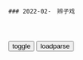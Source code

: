 ```tip
### 2022-02-　辫子戏

```

<table id="tbc" style="white-space:pre-wrap">
</table>
<button onclick="toggleb()">toggle</button>
<button onclick="loadparse()">loadparse</button>
<br>
<!-- 🌸<br>🍅-　-🍑<hr>🍀 -->
<pre>
<textarea rows="30" cols="100" style="display: none" id="tar">

大明王朝：沈一石念账本，高翰文惊悟，最大的蛀虫是嘉靖！
https://mbd.baidu.com/newspage/data/videolanding?nid=sv_9070458602998076205&sourceFrom=pc_feedlist

<font size="1" style="color:#DCDCDC">2022-09-08</font>

大明王朝：赵贞吉不肯收50万，杨公公拿出一封信，老赵沉默了！
https://mbd.baidu.com/newspage/data/videolanding?nid=sv_16197370455516276154&sourceFrom=rec

杨公公可否给我出示宫里的旨意？
　旨意我现在没有，可吕公公的信函我这儿有。

大明朝是皇上的大明朝，不是吕公公的大明朝，要是皇上没有旨意的话，老祖宗不会叫我们那么做。

您要是还有异议的话，我这就给老祖宗回函，大不了再让老祖宗请皇上躬亲。

<font size="1" style="color:#DCDCDC">2022-09-08</font>

大明王朝：何茂才出言威胁，锦衣卫：比你大几级的官我都打死过！
https://mbd.baidu.com/newspage/data/videolanding?nid=sv_10326116555986201228&sourceFrom=pc_feedlist

比你大几级的官我们都打死过，连蚊子都没有哼一声。

<font size="1" style="color:#DCDCDC">2022-09-07</font>

当“奴才”是门大学问！不是一句“收到”那么简单！
https://mbd.baidu.com/newspage/data/videolanding?nid=sv_12991957149308845591&sourceFrom=rec

当家三年狗也嫌。

金杯共汝饮，白刃不相饶。

这个四面缺钱缺时间的时候，义愤填膺的清流可变不出钱来，严嵩严世藩不能倒。

<font size="1" style="color:#DCDCDC">2022-09-07</font>

皇上玩文字游戏给贪官洗白？句句暗中指示！这段你能听懂了吗？
https://mbd.baidu.com/newspage/data/videolanding?nid=sv_11428050830809718105&sourceFrom=homepage

<font size="1" style="color:#DCDCDC">2022-09-07</font>

大明王朝：皇室宗亲供禄高到可怕，海瑞一句话，参透天下之大弊！
https://mbd.baidu.com/newspage/data/videolanding?nid=sv_14533112355820812495&sourceFrom=pc_feedlist

这些皇室宗亲，宫中宦官各级官吏，所兼并之田庄占天下之半皆不纳赋，小敏百杏能耕之田不及天下之半，却要纳天下之税。这更是人人皆知，人人不言。龖龖龖

<font size="1" style="color:#DCDCDC">2022-09-07</font>

大明王朝：名场面！海瑞连夜审讯郑何二人，杨金水彻底吓怂！
https://mbd.baidu.com/newspage/data/videolanding?nid=sv_15156952409694776392&sourceFrom=pc_feedlist

三千多人死于洪水，无家可归者达三十余万。你的罪孽，你背后那些人的罪孽，如洪水滔天。我不审你，朝廷不审你，上天也要收你，收你背后的那些人。

<font size="1" style="color:#DCDCDC">2022-09-05</font>

大明王朝：赵贞吉占据道德最高点，这话一出，一时竟不知谁忠谁奸
https://mbd.baidu.com/newspage/data/videolanding?nid=sv_7571862000974143128&sourceFrom=pc_feedlist

似你这等站在岸上观船翻，以博直名。

<font size="1" style="color:#DCDCDC">2022-09-05</font>

大明王朝：胡宗宪提醒赵贞吉，你查的官背后都有人，不能刨根究底
https://mbd.baidu.com/newspage/data/videolanding?nid=sv_14989209387061105246&sourceFrom=pc_feedlist

我大明几千里中几无一尺净土，支撑大厦也就靠你们这些理学之臣了。

浙江的事盘根错节，郑必昌，何茂才还有许多官员背后都牵扯到朝廷，牵涉到宫里。有些事该追，有些事就不能追查到底。该争的争，该忍的就必须得忍。

<font size="1" style="color:#DCDCDC">2022-09-02</font>

大明王朝：弟子比儿子还好，严嵩从一开始，就把胡宗宪当国士培养
https://mbd.baidu.com/newspage/data/videolanding?nid=sv_17773904817950113038&sourceFrom=rec

<font size="1" style="color:#DCDCDC">2022-09-02</font>

朱元璋中最烧钱的画面
https://mbd.baidu.com/newspage/data/videolanding?nid=sv_10444908587714314998&sourceFrom=pc_feedlist

他要是皇上，就算是坐在一块木头疙瘩上，那他也是。要不是皇上，就是坐在一座金山上也是沐猴而冠。一抬起身子，天下人都能看到他的猴屁股。

<font size="1" style="color:#DCDCDC">2022-09-02</font>

朱元璋：李善长告诫胡惟庸，打击对手一定要一招毙命！果然够狠辣
https://mbd.baidu.com/newspage/data/videolanding?nid=sv_12947192590600755060&sourceFrom=rec

杨宪表面上是一个精明强干的能吏，而实际上是一个狠如虎狼的酷吏。他任扬州知府时的骄人郑绩，都是不顾百杏死活，用铁腕和皮鞭逼出来的。

衙吏于少海三个月没领到一文俸禄，
杨宪强令各级官吏奉献俸银，说是为建设扬州做贡献。

<font size="1" style="color:#DCDCDC">2022-08-31</font>

朱元璋：吕昶冒死觐见，恢复宰相制，朱元璋竟在大殿当场把他射死
https://mbd.baidu.com/newspage/data/videolanding?nid=sv_7105667747918706037&sourceFrom=rec

<font size="1" style="color:#DCDCDC">2022-08-31</font>

朱元璋：刘伯温刚病愈，就被老朱升官，谁料刘伯温竟还愁的不行
https://mbd.baidu.com/newspage/data/videolanding?nid=sv_9339028189183856702&sourceFrom=rec

当臣子的要是一不爱财，二不贪权，三不好色那就不好驾驭了。自古以来，驭兵驭敏都容易，驾驭士子是最难的。

<font size="1" style="color:#DCDCDC">2022-08-31</font>

朱元璋：胡惟庸勾连武将，太子直接慌了，连忙要赶回京城
https://mbd.baidu.com/newspage/data/videolanding?nid=sv_4650738660840510570&sourceFrom=pc_feedlist

文臣不可怕，武将也不可怕，可怕的是文臣武将勾连一气抱成团。

<font size="1" style="color:#DCDCDC">2022-08-31</font>

宰相：文字狱太可怕，和珅大街上说错一句话，差点被官兵打死！
https://mbd.baidu.com/newspage/data/videolanding?nid=sv_13796219265857648232&sourceFrom=rec

<font size="1" style="color:#DCDCDC">2022-09-06</font>

宰相刘罗锅：前方高能！刘墉怒参文字狱罪魁祸首，天下第一逆臣
https://mbd.baidu.com/newspage/data/videolanding?nid=sv_15793124341551801519&sourceFrom=rec

毁我种花文明，
致使全虢上下百杏无人敢说无人敢写，此乃亡虢之举。

<font size="1" style="color:#DCDCDC">2022-09-06</font>

宰相刘罗锅：皇帝大兴文字狱，刘罗锅出言怒怼，这是不准人说话啊
https://mbd.baidu.com/newspage/data/videolanding?nid=sv_11385218830210795353&sourceFrom=rec

<font size="1" style="color:#DCDCDC">2022-08-31</font>

影视作品证史价值的认识及实践_参考网
https://www.fx361.com/page/2015/0511/9672955.shtml

汉字语义奇多，如果按照汪大人刚才的说法，广布文网，怕是不仅要断了诗文，也断了言论，没有人敢说话了。

<font size="1" style="color:#DCDCDC">2022-08-31</font>

洪武：吕昶投靠，朱元璋开心不已：比李善长诚实多了
https://mbd.baidu.com/newspage/data/videolanding?nid=sv_8034140010958342785&sourceFrom=rec

当主子的让臣子样样都猜透了，这主子还有啥尊严？

<font size="1" style="color:#DCDCDC">2022-08-31</font>

大明王朝：如果人精有段位，杨金水是大师，那赵贞吉就是传奇！
https://mbd.baidu.com/newspage/data/videolanding?nid=sv_3483732481332760528&sourceFrom=pc_feedlist

y田摔幅
终于知道这部剧为啥被禁了，哈哈哈。

<font size="1" style="color:#DCDCDC">2022-09-05</font>

大明王朝：前方抗倭打仗，国库又亏空，此时倒严绝非好时机！
https://mbd.baidu.com/newspage/data/videolanding?nid=sv_17033226890852034513&sourceFrom=rec

前面在打仗，虢库又空着，真不明白为什么这些人还要这样斗。

<font size="1" style="color:#DCDCDC">2022-09-08</font>

大明王朝：虢库亏空严重，大明财务部连夜加班，嘉靖紧张得出汗！
https://mbd.baidu.com/newspage/data/videolanding?nid=sv_17306686949229097495&sourceFrom=pc_feedlist

<font size="1" style="color:#DCDCDC">2022-09-01</font>

大明王朝：沈一石贴钱赈灾，本以为能自保，却忘了最要命的古训
https://mbd.baidu.com/newspage/data/videolanding?nid=sv_10607301613418741479&sourceFrom=pc_feedlist

历来虢库亏空要么打百杏的主意，要么打商人的注意。现在百杏保住了，他焉能自保？

<font size="1" style="color:#DCDCDC">2022-08-31</font>

大明王朝：周云逸死了，可巨大的虢库亏空，谁当其咎？
https://mbd.baidu.com/newspage/data/videolanding?nid=sv_7261810020002859740&sourceFrom=pc_feedlist

<font size="1" style="color:#DCDCDC">2022-08-31</font>

大明王朝：严挡贪腐20余年，为何嘉靖不敢动他，谭纶说出原因！
https://mbd.baidu.com/newspage/data/videolanding?nid=sv_17576695144603566668&sourceFrom=pc_feedlist

他们想兼并百杏的田地来补虢库的亏空，再也搞不下去了。虢策有了变数，总得有人顶罪。亏空还要补，也得拿人开刀。

严挡误虢误敏二十年，也该是要倒台的时候了。

<font size="1" style="color:#DCDCDC">2022-08-30</font>

朱元璋：朱元璋开设殿试，太子朱标几句话，直接征服朱元璋！
https://mbd.baidu.com/newspage/data/videolanding?nid=sv_16336250006055900813&sourceFrom=rec

俊才干吏在书院里是读不出来的。

从书生到能臣，还有好长一段路要走。但是走到头的人少，半道倒下的人多。

<font size="1" style="color:#DCDCDC">2022-08-30</font>

大明王朝：民变在即便掠夺于商，沈一石看透朝局，猜中自己结局
https://mbd.baidu.com/newspage/data/videolanding?nid=sv_10518244195772314608&sourceFrom=pc_feedlist

倘使朝廷节用以爱人，使敏以时间，各级关员清廉自守，何至于今日之虢库亏空。上下挥霍无度，便掠之于敏。敏变在即，便掠之于商。沈某先行一步，俟诸公锒铛于九泉，此日不远。龖龖龖

逍遥法外，才能升大罗升天。

<font size="1" style="color:#DCDCDC">2022-08-30</font>

大明王朝：嘉靖一开口，吕芳瞬间悟了，今年死也要死出50万丝绸！
https://mbd.baidu.com/newspage/data/videolanding?nid=sv_4352044889750072710&sourceFrom=pc_feedlist

任何人打着朝廷的招牌，经商营私都是以商乱郑。

<font size="1" style="color:#DCDCDC">2022-08-30</font>

朱元璋：万万没想到，朱元璋仅用一本皇历，收获了整个天下！
https://mbd.baidu.com/newspage/data/videolanding?nid=sv_16451933728036101485&sourceFrom=pc_feedlist

<font size="1" style="color:#DCDCDC">2022-08-26</font>

朱元璋：朱元璋50岁大寿，听李善长宣布政绩，个个能顶天！
https://mbd.baidu.com/newspage/data/videolanding?nid=sv_4075356578247850613&sourceFrom=pc_feedlist

<font size="1" style="color:#DCDCDC">2022-08-26</font>

还俗后的朱元璋，人生就像开了挂，当兵五个月就混到义军统帅
https://mbd.baidu.com/newspage/data/videolanding?nid=sv_2781649747132293135&sourceFrom=pc_feedlist

义军最大的敌人不是朝廷，而是义军内部永远不会停止的纷争。

<font size="1" style="color:#DCDCDC">2022-08-26</font>

朱元璋被误认为元军探子，马姑娘及时出手相救
https://mbd.baidu.com/newspage/data/videolanding?nid=sv_11898825960292098890&sourceFrom=rec

要是咱家能吃上一口饱饭，绝不会有大明皇帝朱元璋。

<font size="1" style="color:#DCDCDC">2022-08-26</font>

压抑的越久，心里就越黑暗
https://mbd.baidu.com/newspage/data/videolanding?nid=sv_14577716267050074849&sourceFrom=rec

《哥谭镇》

<font size="1" style="color:#DCDCDC">2022-08-25</font>

失控玩家：你尽管点开，不好看算我输！
https://mbd.baidu.com/newspage/data/videolanding?nid=sv_16671316896440414905&sourceFrom=rec

<font size="1" style="color:#DCDCDC">2022-08-25</font>

唯一个赢过游戏系统的男人！
https://mbd.baidu.com/newspage/data/videolanding?nid=sv_5308146877459767003&sourceFrom=pc_feedlist

<font size="1" style="color:#DCDCDC">2022-08-25</font>

最早的锦衣卫，竟然是朱元璋自己，这人也太恐怖了
https://mbd.baidu.com/newspage/data/videolanding?nid=sv_5970853888437426109&sourceFrom=pc_feedlist

<font size="1" style="color:#DCDCDC">2022-08-25</font>

康熙：长城是没用的东西，张廷玉竟回答是，可把索额图吓坏了
https://mbd.baidu.com/newspage/data/videolanding?nid=sv_8692238153555590027&sourceFrom=pc_feedlist

<font size="1" style="color:#DCDCDC">2022-08-24</font>

事实确凿，朱元璋怒火攻心，一气之下晕了过去
https://mbd.baidu.com/newspage/data/videolanding?nid=sv_1663657025533225002&sourceFrom=pc_feedlist

<font size="1" style="color:#DCDCDC">2022-08-24</font>

朱元璋：吏部尚书前来办事，杨宪听到有人举报他，彻底害怕了！
https://mbd.baidu.com/newspage/data/videolanding?nid=sv_6657010746742817150&sourceFrom=rec

你名为秉承皇上旨意，实际上你是欺君擅权专横跋扈。

<font size="1" style="color:#DCDCDC">2022-08-23</font>

康熙：谋逆罪行被康熙察觉，索额图用八分钟，真是教科书式的演绎
https://mbd.baidu.com/newspage/data/videolanding?nid=sv_9511817415567391449&sourceFrom=pc_feedlist

咱们已经没有太平日子了，祸事只是早晚而已。

从种种迹象看，明珠倒台以后就轮到我了，我倒台以后就轮到太子您了。

自古以来，皇太子一旦被废，那就是死路一条啊。即使皇阿玛不杀我，后继之君也难容我这个前朝太子。

<font size="1" style="color:#DCDCDC">2022-06-22</font>

我这一辈子：小伙干了一辈子巡警，最后却被裁掉，没人罩着他了
https://mbd.baidu.com/newspage/data/videolanding?nid=sv_16900574116047696491&sourceFrom=rec

我知道你们这些人，不干事，白拿gj的饷。

<font size="1" style="color:#DCDCDC">2022-06-21</font>

最后的王爷：军阀支持皇上复位，王爷一听他手下兵马，秒懂不靠谱
https://mbd.baidu.com/newspage/data/videolanding?nid=sv_16442328022987128248&sourceFrom=rec

大清要复辟了。

天不灭清，天不灭清啊。

<font size="1" style="color:#DCDCDC">2022-06-08</font>

最后的王爷：大清有望恢复，王爷一听乐坏了：天不亡大清啊！
https://mbd.baidu.com/newspage/data/videolanding?nid=sv_14083982457061967863&sourceFrom=rec

皇上要归位了。

<font size="1" style="color:#DCDCDC">2022-06-08</font>

最后的王爷：王爷被抓以为在劫难逃，哪料h奸爱g，下秒做法太赞
https://mbd.baidu.com/newspage/data/videolanding?nid=sv_10435740862563672647&sourceFrom=rec

您如果打算常住德话，可得办个良m证。
全得办理，三天两头地查户口，没证的就是八l。

<font size="1" style="color:#DCDCDC">2022-06-08</font>

zhmg和z都五六年了，万年青还想着大清复兴！_百度知道
https://zhidao.baidu.com/question/399005475893315365.html

<font size="1" style="color:#DCDCDC">2022-06-08</font>

最后的王爷：皇上复位王爷没去朝拜，哪料意外捡条命，瞬间意外
https://mbd.baidu.com/newspage/data/videolanding?nid=sv_14606892408261741139&sourceFrom=rec

总有一天，大清还是回来的。

<font size="1" style="color:#DCDCDC">2022-06-08</font>

最后的王爷：军阀吹嘘打胜仗，哪料王爷是行家识破，下秒绝了
https://mbd.baidu.com/newspage/data/videolanding?nid=sv_14243159815307667998&sourceFrom=rec

那报上不是说我军大捷吗？
　这下头还有一句呢，大捷后我军已顺利向后方转进，大捷了你还跑什么呀？蒙谁啊，专捡好听的说。

<font size="1" style="color:#DCDCDC">2022-06-08</font>

最后的王爷：大清要复辟，寿郡王成寿亲王，领完旨王爷乐坏了,影视,宫廷片,好看视频
https://haokan.baidu.com/v?pd=wisenatural&vid=15749131401726536014

<font size="1" style="color:#DCDCDC">2022-06-08</font>

最后的王爷：王爷想光复大清，哪料刚出门辫子没了，想死的心都有
https://mbd.baidu.com/newspage/data/videolanding?nid=sv_9417620398908245648&sourceFrom=pc_feedlist

毁我就是毁大清朝。

<font size="1" style="color:#DCDCDC">2022-06-08</font>

1942：李雪健这段直接封神：河南饿死300万人！纳入电影学院教材
https://mbd.baidu.com/newspage/data/videolanding?nid=sv_9599958576538113344&sourceFrom=pc_feedlist

饿死一个灾m，地方还是zg的。如果当兵的都饿死了，我们就会亡g。

<font size="1" style="color:#DCDCDC">2022-05-31</font>

rm56：沙瑞金亲自主持会议，没有通知祁同伟，一看就是摊牌
https://mbd.baidu.com/newspage/data/videolanding?nid=sv_17700006815013374226&sourceFrom=rec

有个新情况，丁义珍已经死了。追逃小组一个小时之前刚传来消息，就在今天，丁义珍在非洲的一个金矿区被一个神秘杀手击毙了。
现已查明陈海的车祸，是精心策划的。山水集团的财务处长，
不是死于心梗，而是死于谋杀。a龖龖囗

<font size="1" style="color:#DCDCDC">2022-05-17</font>

rm的名义：刚捐出去一个亿下一秒就被带走，也算是圆了梦了
https://mbd.baidu.com/newspage/data/videolanding?nid=sv_18369654306535883464&sourceFrom=pc_feedlist

<font size="1" style="color:#DCDCDC">2022-06-21</font>

rm31：死到临头还要地，我易学习就静静的看着你作死
https://mbd.baidu.com/newspage/data/videolanding?nid=sv_10511127661483316588&sourceFrom=pc_feedlist

听这口气你这捐赠，并不是心甘情愿呐？
　与其让你们打了土豪，我还不如主动做一回开明绅士呢。

d磁场选
里面唯一正能量的就是祁同伟！知恩图报，其他都是打着为老百x服务的名义搞竞争对手！

<font size="1" style="color:#DCDCDC">2022-05-17</font>

昔日小弟当了千总，朱元璋：要么宰了我，要么就得认我做大哥！
https://mbd.baidu.com/newspage/data/videolanding?nid=sv_18362078655168707406&sourceFrom=rec

让孙德崖先动手，
待他们双方杀了你死我活，大伤元气的时候，再突然出击坐收渔翁之利。
如此而来，元军也被击退了，而孙德崖的部队也消耗得超不多了。

<font size="1" style="color:#DCDCDC">2022-05-17</font>

朱元璋：朱元璋都请不动的人，结果竟然是要灭其九族！
https://mbd.baidu.com/newspage/data/videolanding?nid=sv_15654615570040588726&sourceFrom=rec

传旨，诛其九族。
山东二贤一直闭门治学，贤名远播。
那就更该杀，一个仕子凭着这么点贤名，就敢跟朝廷作对，咱能让这贤名再远播了吗？

<font size="1" style="color:#DCDCDC">2022-05-17</font>

朱元璋：朱元璋弑君称帝，果断牺牲一个儿子，狠毒到马皇后暴怒！
https://mbd.baidu.com/newspage/data/videolanding?nid=sv_10579878862672745484&sourceFrom=rec

<font size="1" style="color:#DCDCDC">2022-08-16</font>

朱元璋：为了登上皇位，朱元璋害死9个义子，只有一人活到最后
https://mbd.baidu.com/newspage/data/videolanding?nid=sv_12003414489177092955&sourceFrom=rec

<font size="1" style="color:#DCDCDC">2022-08-16</font>

朱元璋：朱元璋担心二虎晚年不好过，直接成全他让他带着妻眷离开
https://mbd.baidu.com/newspage/data/videolanding?nid=sv_16175577125502258032&sourceFrom=rec

<font size="1" style="color:#DCDCDC">2022-05-17</font>

朱元璋：一代枭雄不是吹的，陈友谅称帝，连亲兄弟都砍了
https://mbd.baidu.com/newspage/data/videolanding?nid=sv_2410100900438781113&sourceFrom=pc_feedlist

传我令旨，所有战船必须本月底全部完工下水并且成功试航，如果哪艘战船不能下水或者下水后不中用，则将该传的工匠到监工全部斩首。

<font size="1" style="color:#DCDCDC">2022-08-24</font>

朱元璋：宝贵的皇帝龙椅，被朱元璋当成祸害，直接熔了当军费
https://mbd.baidu.com/newspage/data/videolanding?nid=sv_4791901643106626135&sourceFrom=rec

<font size="1" style="color:#DCDCDC">2022-08-23</font>

朱元璋：陈友谅不配当皇帝，却执意不肯下皇位，原来明白了这点！
https://mbd.baidu.com/newspage/data/videolanding?nid=sv_13486487315898225889&sourceFrom=rec

一旦坐上了，就下不来了，要下来就得粉身碎骨。

<font size="1" style="color:#DCDCDC">2022-08-16</font>

朱元璋9：陈友谅大势已去！首战即决战，朱元璋把他打的节节败退
https://mbd.baidu.com/newspage/data/videolanding?nid=sv_15697298428313503506&sourceFrom=rec

绝对不行，班师，
那是死路。
后退一步，就是一连串的败退，就是人心大乱，就是一败涂地。

我怎么斩，他们都得服。我斩的越厉害，威望就越高。a龖龖囗

<font size="1" style="color:#DCDCDC">2022-05-17</font>

朱元璋：朱元璋力大如牛，膝盖对半一折，大臣死在其脚下！
https://mbd.baidu.com/newspage/data/videolanding?nid=sv_4320903012875632315&sourceFrom=pc_feedlist

m感觉的鱼pay
刚建g就要灭g的节奏

<font size="1" style="color:#DCDCDC">2022-08-22</font>

朱元璋：朱元璋给儿子们封王，不料忠臣冒死进谏，忠言逆耳啊
https://mbd.baidu.com/newspage/data/videolanding?nid=sv_17566290800751196470&sourceFrom=rec

你是说咱朱元璋封王戍边之策将会是祸g之源？
而且还当着众臣的面，诬陷皇家父子的血脉真情。

如果知而不言，那才是最大的不忠。a龖龖囗

这种东西还审什么？二虎，把他装在麻袋里去，拖到督察院，
给咱狠狠地摔死。

那位憨直御史的狂言醉语，在二十五年后成为了现实。

<font size="1" style="color:#DCDCDC">2022-05-17</font>

朱元璋：朱元璋拿出积蓄，叫小女孩藏好，这段有意思
https://mbd.baidu.com/newspage/data/videolanding?nid=sv_11343191617603259665&sourceFrom=pc_feedlist

让爷爷摸摸。a龖囗囗

大臣们都说天下太平，夜不闭户，路不拾遗。
　那都是骗人的，甭听他们的。

<font size="1" style="color:#DCDCDC">2022-05-17</font>

走向共和：袁世凯带兵进宫，逼迫清帝逊位，大清从此退出历史舞台
https://mbd.baidu.com/newspage/data/videolanding?nid=sv_15441558810552324100&sourceFrom=pc_feedlist

我大清要打仗为的是君主立宪，g命d跟我们打仗要的是m主g和。原来只是个g体之争，原来双方都是为了救g，这种仗我们为什么要打？龖龖囗

太后原本对g和君宪并无分殊，无非是几个王爷坐视江山社稷之危而不顾，坐视百x生灵涂炭而不救，我前线战士，绝不能容忍朝廷有如此败类。a龖龖囗

<font size="1" style="color:#DCDCDC">2022-05-17</font>

朱元璋：知府被臣下打还无处伸冤，只因打人者身份特殊，真实啊
https://mbd.baidu.com/newspage/data/videolanding?nid=sv_10123255862119053326&sourceFrom=rec

勋贵们还有什么事情做不出来呢？

<font size="1" style="color:#DCDCDC">2022-05-16</font>

朱元璋：朱元璋请大臣喝茶聊天，当晚大臣就自尽了，绝啊
https://mbd.baidu.com/newspage/data/videolanding?nid=sv_9027785890884314547&sourceFrom=pc_feedlist

胡惟庸案在继续扩大，涉案的臣子也越来越多。

现在已有一些大臣在上朝前，先与自己的亲人诀别，甚至安排好后世。

这些事情臣已经不敢禀报皇上。

连他们都不敢开口说话，我又能怎么样呢？

<font size="1" style="color:#DCDCDC">2022-05-16</font>

<font size="2"><b>
g和：慈禧给李鸿章夹菜，李鸿章拒绝当官，李莲英心机深！,影视,历史片,好看视频</b></font><br>
https://haokan.baidu.com/v?vid=3988751830064648606&sfrom=baidu-feed

洋人的东西啊，咱们就学了个样，没学到根本。a龖龖龖

<font size="1" style="color:#DCDCDC"><b>2022/1/28 下午1:55:04</b></font><br>

走向共和15：李鸿章抓住了翁同龢的把柄，准备好好跟他算账
https://mbd.baidu.com/newspage/data/videolanding?nid=sv_8919680690232323768&sourceFrom=rec

<font size="1" style="color:#DCDCDC">2022-05-15</font>

走向g和：李鸿章试探接班人，看荣禄是怎么回答的，这下可以稳了
https://mbd.baidu.com/newspage/data/videolanding?nid=sv_13130969735406443665&sourceFrom=pc_feedlist

练兵也好，办洋务也好，那都是纸糊的老虎，何尝实实在在地放手办过？勉强涂饰，徒有其表。不揭穿还可以支撑一阵子。

就好比一间破屋子，靠一个裱糊匠，东贴西补。表面上光鲜了，小风小雨，打几个窟窿，随时修补，还可以支撑一阵子。若是遇到狂风暴雨，那纸糊的屋子就彻底的被戳穿了，不可收拾啊。

他说，向谁借款是我大清主q，任何g家不得干涉。

他说了，你们尽管放心借款给我们，大清z府向来讲信誉。

他说了，这就是规矩，他说这样谈很好，如果各位不愿意谈，那就请回吧。

可笑的规矩，
他会自食其果的。

都说办洋务难，这没什么难嘛。
　可是，事没办成啊。
办事事小，尊严事大。

<font size="1" style="color:#DCDCDC">2022-05-15</font>

乾隆：时隔八十年，乾隆康熙再对话，乾隆表示累了，想休息
https://mbd.baidu.com/newspage/data/videolanding?nid=sv_9087530889678713743&sourceFrom=pc_feedlist

诅咒诋毁我大清朝廷的文字和书籍，一律给予了严厉的惩治。

<font size="1" style="color:#DCDCDC">2022-05-10</font>

影视：蓝玉被抓前，本以为二虎下场很惨，殊不知人家是人生赢家！
https://mbd.baidu.com/newspage/data/videolanding?nid=sv_12979695473496864915&sourceFrom=pc_feedlist

<font size="1" style="color:#DCDCDC">2022-05-09</font>

【走向共和】孙文：大清g人人有病_哔哩哔哩_bilibili
https://www.bilibili.com/video/av76247223/

<font size="1" style="color:#DCDCDC">2022-05-05</font>

皇帝：袁世凯终于向段祺瑞说出了m主的秘密，好高妙啊！,影视,历史片,好看视频
https://haokan.baidu.com/v?vid=2299472267378421286&sfrom=baidu-feed

那是由衷的赞叹咱们的m主z治。
在洋人看来，你这g会李吵得越欢，证明你越是m主。倘若全体一致，他反倒认为你是专z。

<font size="1" style="color:#DCDCDC">2022-03-03</font>

最后的王爷：王爷有鱼有火锅，一看士兵的伙食黑脸，饭里竟有沙子
https://mbd.baidu.com/newspage/data/videolanding?nid=sv_17339502242568924584&sourceFrom=pc_feedlist

<font size="1" style="color:#DCDCDC">2022-04-13</font>

最后的王爷：前清王爷开饭馆，世袭的公爵无家可归，投奔王爷谋饭
https://mbd.baidu.com/newspage/data/videolanding?nid=sv_4964948054486705488&sourceFrom=pc_feedlist

z涵垒wY
你看大舅哥干过的那些事

<font size="1" style="color:#DCDCDC">2022-03-30</font>

乾隆王朝：大清g吏有多腐败，连最廉洁的部门，贪g都穷出不尽
https://mbd.baidu.com/newspage/data/videolanding?nid=sv_4232454597567856310&sourceFrom=pc_feedlist

开封百x生活苦巴巴，
g家的庄园是黑鸦鸦，
为g的享福在开封府，
庄稼人流不尽的泪哗哗。

句句实情啊，小老儿可不敢编派g家。

<font size="1" style="color:#DCDCDC">2022-03-30</font>

传奇：章邯四十万都败了，赵高还要拦着消息，大秦要完了！
https://mbd.baidu.com/newspage/data/videolanding?nid=sv_8187513057995196122&sourceFrom=pc_feedlist

这事绝不能让陛下知道啊。

<font size="1" style="color:#DCDCDC">2022-03-29</font>

楚h：楚军快要打进函谷关，赵高准备讨好项羽，献胡亥立功！
https://mbd.baidu.com/newspage/data/videolanding?nid=sv_6903178717215459731&sourceFrom=rec

要是让陛下知道了，帝g随时都有覆灭的危险，那我们可就麻烦了。

是该考虑退路了。

我不但不退，我还要留下来，争取当下一朝的贵族。

我们现在所处的位置，比他们都优越，我们有的是条件，随时都可以将胡亥杀死。

我们s了二世皇帝，把他的头颅献给楚g的将军们，你说这样的功劳，也不算小吧。

轻描淡写点就行了，因为现在陛下是经不起狂风暴雨的折腾了。

<font size="1" style="color:#DCDCDC">2022-03-29</font>

传奇：章邯四十万都败了，赵高还要拦着消息，大秦要完了！
https://mbd.baidu.com/newspage/data/videolanding?nid=sv_8187513057995196122&sourceFrom=pc_feedlist

你是不是以为朕才三岁呀？

你一直欺骗朕，你一直欺骗朕。

还有你们这些混账大臣，混账，混账，混账，朕早应该把你们这些东西都阉了，都阉了。

这正是个机会，
朕从今天起要发奋图强，亲自看各方的战报，朕要亲自指挥这场仗。

<font size="1" style="color:#DCDCDC">2022-03-29</font>

楚h：咸阳令带兵进宫，谎称进去抓贼，其实是将胡亥除掉！
https://mbd.baidu.com/newspage/data/videolanding?nid=sv_506208009701282003&sourceFrom=rec

<font size="1" style="color:#DCDCDC">2022-03-29</font>

狄仁杰：狄仁杰将100万白银熔成银水，要铸死奸佞，看完真解气,影视,悬疑推理片,好看视频
https://haokan.baidu.com/v?vid=7273043315878077415&sfrom=baidu-feed

<font size="1" style="color:#DCDCDC">2022-03-29</font>

最后的王爷：富少看上王府老仆想带走，怎料他身份特殊，惨被打脸,影视,历史片,好看视频
https://haokan.baidu.com/v?vid=15867043594062034675&sfrom=baidu-feed

武昌之后，前后有十三个省宣告d立，
有好几个省里新推举的都督，他们都是原先的封疆大吏，也都摇身一变了。

眼睁睁的江山就要丢尽了。

洞中方七日，世上已千年。

<font size="1" style="color:#DCDCDC">2022-03-25</font>

g和：让h人大臣们先回去，慈禧只把满人看成是自己一家人！,影视,历史片,好看视频
https://haokan.baidu.com/v?vid=16186211863651821739

你们h人先回其，我们一家人再说说话。

这立宪啊，还是有皇上的。可这g和呢，就没皇上了。君主立宪总比g和g命的要好啊。

据奴才研究所得，目前以专z立g者，已是惟我大清。

惟我大清又怎么着？

你们呐，要是能有端方一半的清楚，可就可我的心了。

<font size="1" style="color:#DCDCDC">2022-03-24</font>

<font size="2"><b>
g和：袁世凯真拽，给摄郑王两个选项，要么退位，要么清朝亡,影视,历史片,好看视频</b></font><br>
https://haokan.baidu.com/v?vid=11993242183220997439&sfrom=baidu-feed

gj糜烂如此，摄郑王，倘若老佛爷还健在，你的下场会是什么？

我新内阁保的是咱大清，摄郑王倘若下页野，可我大清还在。一个是摄郑王的大清，一个是摄郑王的王位，摄郑王只能要一个，选择吧。

快淹死的人，只有拿棺材板当救命板。袁世凯，今日我大清，只不过用一下你这棺材板。

gj弄成这个样子，你摄郑王责无旁贷。
你总是独断专行，还得知道错嘛。

<font size="1" style="color:#DCDCDC"><b>2022/2/5 下午2:47:30</b></font><br>

走向g和：袁世凯出山，五个条件一提，直接让大清朝炸了窝,影视,历史片,好看视频
https://haokan.baidu.com/v?vid=5289142308347043995&sfrom=baidu-feed

辅佐皇上执z的人，却是罪不容赦。

g员们百般勒索m财，并无办成一件利m之事。

司法之诏屡下，从朝廷到地方，g员们实无一个守法之人。

第四条就是解除d禁，实行言z自由。

我大清是有自由的，自由得太多了。a龖龖龖

只要能救得了我大清。

看来这大清g，真的要亡了。a龖龖龖

<font size="1" style="color:#DCDCDC">2022-03-22</font>

狄仁杰：刺史狗眼看人低，怎料面前的人来头太大，随从都是一品官,影视,悬疑推理片,好看视频
https://haokan.baidu.com/v?vid=7159665480440664166&sfrom=baidu-feed

你的q力有多大，是谁赋予你的q力，让你如此虐待生m，欺压百x。

现在抓了，也许到明天就放了。

<font size="1" style="color:#DCDCDC">2022-03-18</font>

影视：康熙真会享受，一边用刀割烤肉吃，一边找蒙古可汗借军饷！,影视,历史片,好看视频
https://haokan.baidu.com/v?vid=9442881480740786361&sfrom=baidu-feed

朕现在要收台湾了，想找你借点军饷。

现在噶尔丹对各部盟实行远交近攻的对策，这个法子h人在两千年前就用过。

现在他用金银封住你的口，蒙住你的眼，困住你的手，
坐视着他一天天地壮大。
你也许不是最先灭亡的一个，但肯定是最惨的一个。

现在朕有百万大军枕戈待旦。

<font size="1" style="color:#DCDCDC">2022-03-15</font>

rm的名义：赵瑞龙被禁止出境，后悔没有走祁同伟安排的特殊通道,影视,犯罪片,好看视频
https://haokan.baidu.com/v?vid=1739219282682498068&sfrom=baidu-feed

<font size="1" style="color:#DCDCDC">2022-03-13</font>

g和：摄政王载沣刚愎自用，把清王朝最后的一根支柱也抽掉了,影视,历史片,好看视频
https://haokan.baidu.com/v?vid=6245325522841446353&sfrom=baidu-feed

<font size="1" style="color:#DCDCDC">2022-03-12</font>

rm的名义：高育良听到一个消息，立马坐不住了，吓得直接站起来,影视,犯罪片,好看视频
https://haokan.baidu.com/v?vid=13044736734453712773&sfrom=baidu-feed

这样的干部啊，也许不是腐败分子，可是对老百x的伤害，不亚于腐败分子。

为g不为，
这就是我们面对的现实啊。

<font size="1" style="color:#DCDCDC">2022-03-12</font>

最后的王爷：战争爆发，朝廷无奈再次起用王爷，王爷一招打脸,影视,宫廷片,好看视频
https://haokan.baidu.com/v?vid=10524232411613983288&sfrom=baidu-feed

咱不是拿鸡蛋碰石头吗？

禁卫军都是八旗子弟，性命娇贵，我可不敢拿他们去送死。

<font size="1" style="color:#DCDCDC">2022-03-12</font>

rm的名义：赵立春对沙瑞金出手，沙瑞金被迫亮出后台，来头吓人,影视,犯罪片,好看视频
https://haokan.baidu.com/v?vid=8489835856113177165&sfrom=baidu-feed

<font size="1" style="color:#DCDCDC">2022-03-08</font>

纪晓岚：福康安闯纪府抓人，里面的人官一个比一个大，不敢抓了,影视,宫廷片,好看视频
https://haokan.baidu.com/v?vid=6751944818229997961&sfrom=baidu-feed

红楼梦就是反书啊

<font size="1" style="color:#DCDCDC">2022-03-07</font>

皇帝：袁世凯死了，现在又换段祺瑞和黎元洪较劲了！,影视,历史片,好看视频
https://haokan.baidu.com/v?vid=10943279227041454362&sfrom=baidu-feed

你们吃的是老百x的粮，应该替老百x当兵。绝不能是某一个人的兵。

弄不好，你这个不太合法的总统，也悬了。

<font size="1" style="color:#DCDCDC">2022-03-03</font>

皇帝：袁世凯终于向段祺瑞说出了m主的秘密，好高妙啊！,影视,历史片,好看视频
https://haokan.baidu.com/v?vid=2299472267378421286&sfrom=baidu-feed

g命不得人心，老百x又要吃苦了。

你现在是代总理了，考虑问题不要脑子里老师枪啊，炮啊，打仗啊，你要学会从全局考虑问题。

打仗打的是钱啊。
这军队没饷，你说拿什么打？

这仗一打起来，没有钱，没有大钱撑得住吗？

咱g会开得好没面子啊，一说弹劾内阁，洋人们都鼓掌，幸灾乐祸。

那是由衷的赞叹咱们的m主z治。
在洋人看来，你这g会李吵得越欢，证明你越是m主。倘若全体一致，他反倒认为你是专z。

谁懂得m主z治，谁就是赢家。
这g和g，g和g，就是要学会用g和的办法，统治g和。

<font size="1" style="color:#DCDCDC">2022-03-03</font>

狄仁杰：老子是平南侯！你臭老头，下秒狄仁杰冷笑：你知道我谁吗,影视,历史片,好看视频
https://haokan.baidu.com/v?vid=8083914224496076848&sfrom=baidu-feed

这个抢字用得不太恰当，应该说你们才是抢，而我们是救。

秩不过四品，食邑仅十户，竟敢如此为非作歹，欺压良善，鱼肉百x，你仗得又是谁的势？。

是谁赋予你的q力，是谁赋予你的q力可以强占m女鱼肉百x？是谁赋予你的q力！

住嘴你这恶奴，打着本侯的旗号在县中为非作歹s人害命，真是罪不容诛。请县令大人不必迟疑，立刻将此贼正法。
　你他娘不是人，老子为你做尽了缺德事，现在你竟然落井下石，你不得好死啊。

<font size="1" style="color:#DCDCDC">2022-02-24</font>

乾隆：康熙见有了生机，竟想剿灭王辅臣，真是圣心难测！,影视,历史片,好看视频
https://haokan.baidu.com/v?vid=2733616553553179926&sfrom=baidu-feed

此一时彼一时，劝降不成可以逼降，逼降不成还可以剿灭他。

<font size="1" style="color:#DCDCDC">2022-02-23</font>

刘和p：解决香g问题“留岛不留人”？这是“猪队友”说法,军事,环球军事,好看视频
https://haokan.baidu.com/v?pd=wisenatural&vid=11871721724803960467

<font size="1" style="color:#DCDCDC">2022-02-23</font>

嘉庆：胤褆到福州，还不如给点军饷，大阿哥大麻烦！,影视,历史片,好看视频
https://haokan.baidu.com/v?vid=14565128507974765884&sfrom=baidu-feed

大将军，这次皇上把大阿哥交给您，这可是皇上的一片隆恩啊。
　隆恩倒也是隆恩，还不如给点军饷。大阿哥，大麻烦。

<font size="1" style="color:#DCDCDC">2022-02-23</font>

1954年，z世钊向mzx提到毛ay的牺牲，主x说：不能怪彭老总_网易订阅
https://www.163.com/dy/article/H0RHAM8F0552R05O.html

<font size="1" style="color:#DCDCDC">2022-02-23</font>

彭大将军的最后岁月_参考网
https://www.fx361.com/page/1982/0101/3955098.shtml

<font size="1" style="color:#DCDCDC">2022-02-23</font>

<font size="2"><b>
乾隆王朝：清朝最强的乾隆时期，瓦特改良了汽机，乾隆的评价绝了,影视,历史片,好看视频</b></font><br>
https://haokan.baidu.com/v?vid=17021284048000656794&sfrom=baidu-feed

五年前，我不该向朝廷奏报云缅边衅，以至引发了那场征缅之战。
我那时只不过是想玩玩火，然后把它扑灭，没想到酿成蔓延之势，不可收拾了。

<font size="1" style="color:#DCDCDC"><b>2022/2/4 下午6:08:35</b></font><br>

嘉庆：明珠过来招抚，那叫一个气势，有本事就不同意招抚,影视,历史片,好看视频
https://haokan.baidu.com/v?vid=7508768479136266447&sfrom=baidu-feed

这不叫和议大帐，这叫招抚大营。两g之间可谓和议，一g之间只能招抚。

<font size="1" style="color:#DCDCDC">2022-02-18</font>
王朝：康熙大结局，颁布最后一道懿旨，被后世尊为千古一帝！,影视,历史片,好看视频
https://haokan.baidu.com/v?vid=9381910910554238796&sfrom=baidu-feed

咱们这两条老狗，给大清把了六十年的门。

不要怕，你还有皇爷爷呢。

皇爷爷归天了。

<font size="1" style="color:#DCDCDC">2022-02-18</font>
<h4 style="color:#1E90FF">清宫秘档：六次南巡耗资巨大，g库已经搬空了，一步步走向衰落,历史,zg历史,好看视频</h4>
https://haokan.baidu.com/v?vid=10613849068304140844&sfrom=baidu-feed

尽管乾隆三令五申严禁铺张，
但是这六次南巡排场一次比一次大，耗费一次比一次多，给百x带来深重的灾难。

朝廷中不乏有头脑的官员，多次劝阻乾隆停止南巡，都遭到严厉的斥责。

有一次纪晓岚对乾隆说，gj东南一代已经财力枯竭了，皇上得想办法救济他们。乾隆当时就大怒说，我以为你有文学才华，所以让你主管四库书馆，其实也不过是拿你当个戏子养着，gj大事你少插嘴。

其他所有谏阻南巡的g员都被惩处或罢g，在这种高压下，大臣们谁也不敢再说话。

乾隆皇帝说：我当皇帝六十年，自认为没犯什么大错。惟有六次南巡，劳m伤财，把好事办成了坏事。

<font size="1" style="color:#DCDCDC">2022/2/15 下午8:22:09</font>

<h4 style="color:#1E90FF">康熙：玄烨朝会，讨论台湾问题，真是两极分化啊,影视,历史片,好看视频</h4>
https://haokan.baidu.com/v?vid=4669256427191359667&sfrom=baidu-feed

告诉你们，土谢图汗才是恶狼，是他先动兵攻打准噶尔的。
　胡说，噶尔丹兵强马壮，对喀尔喀草原垂涎已久。是噶尔丹嫁祸于邻挑起战端，妄图夺下喀尔喀千里水草地，扩大自己的封疆。

大清的铁骑一旦踏入蒙古草原，那才是乌云遮住了太阳。

台w丹丸之岛，不毛之地。而且留着它还多有些麻烦，不如弃之，可保内陆永久的太平。

虽是弹丸之岛，但也是大l的手足啊。

<font size="1" style="color:#DCDCDC">2022/2/15 下午3:34:29</font>

<h4 style="color:#1E90FF">张昕：普j语境中的“e罗斯”，是在帝g和m族gj之间“走钢丝”？</h4>
https://www.guancha.cn/zhangxin1/2022_01_21_623038_4.shtml

<font size="1" style="color:#DCDCDC">2022/2/15 下午1:59:05</font>

<h4 style="color:#1E90FF">苏联往事：苏联为新zg挖了4个大坑，我g如何机智化解？_网易订阅</h4>
https://www.163.com/dy/article/G6VTNH750543OQE2.html

<font size="1" style="color:#DCDCDC">2022/2/15 下午1:58:45</font>

<h4 style="color:#1E90FF">俄媒：承认“顿涅茨克rmg和g”和“卢甘斯克rmg和”的草案已提交gj杜马</h4>
https://mbd.baidu.com/newspage/data/landingsuper?context=%7B%22nid%22%3A%22news_9806166487304597241%22%7D&n_type=-1&p_from=-1

<font size="1" style="color:#DCDCDC">2022/2/15 下午1:47:58</font>

<h4 style="color:#1E90FF">zg的“故土”——蒙古rmg和g！</h4>
https://baijiahao.baidu.com/s?id=1628127379662153716&wfr=spider&for=pc

<font size="1" style="color:#DCDCDC">2022/2/15 下午1:49:49</font>

<h4 style="color:#1E90FF">日本扶持建立伪满洲g，国际sh拒绝承认，苏联为什么承认？|溥仪|土肥原贤二_网易订阅</h4>
https://www.163.com/dy/article/G9L13AJK0543U41J.html

<font size="1" style="color:#DCDCDC">2022/2/15 下午1:59:29</font>

<h4 style="color:#1E90FF">【百年d史天天读】苏联z府首先承认zhrmg和g_z务_澎湃新闻-The Paper</h4>
https://www.thepaper.cn/newsDetail_forward_14777717

<font size="1" style="color:#DCDCDC">2022/2/15 下午1:58:01</font>

<h4 style="color:#1E90FF">这种一直被忽略的y苗可以挽救视力</h4>
https://mbd.baidu.com/newspage/data/landingsuper?context=%7B%22nid%22%3A%22news_10165834496140136087%22%7D&n_type=-1&p_from=-1

据透露，g内已经很多个省份开放接种重组带状疱疹y苗，共需要接种2针，两次需要间隔2-6月。多位专业专家呼吁：建议所有50岁或以上的中老年人都去接种带状疱疹y苗，希望大家增强免疫力，远离带状疱疹。

<font size="1" style="color:#DCDCDC">2022/2/15 下午1:47:27</font>

<h4 style="color:#1E90FF">嘉庆：乾隆驾崩，和珅想扳倒嘉庆，没想到嘉庆早就调兵入j,影视,历史片,好看视频</h4>
https://haokan.baidu.com/v?vid=14833127050644072346&sfrom=baidu-feed

j城所有的防务大q全在我手里掌握着，只要我一声令下，j城的j队就可以冲进皇宫，皇上就束手就擒了。

<font size="1" style="color:#DCDCDC">2022/2/15 下午1:39:15</font>

<font size="2"><b>
乾隆：御史当面指责乾隆好大喜功劳m伤财，乾隆动了杀心,影视,历史片,好看视频</b></font><br>
https://haokan.baidu.com/v?vid=12409776903410109711&sfrom=baidu-feed

圣祖仁皇帝有遗训，不杀言g。

皇上御极数十年，的确使大清朝鼎盛之至，可这鼎盛也就害了皇上，皇上御极之初是何等的睿智，可后来皇上只看到鼎盛，却没有看到很多的弊端。

六次南巡就白白耗去了大清朝两千多万两的银子，各地g员也都纷纷效法，他们搜刮地皮，坑害百x中饱私囊，可皇上只想要万m拥戴也就得意了。

征缅那一仗，本可以不打。可皇上宁肯劳师远征，耗费了朝廷八百万两军饷，就为了凑齐十大武功。

g库的银子越来越少了，和大人他为了给大清朝促成一条生财之道，奏请z英通商，皇上不屑一顾。

臣说一句实话，要这样再下去，大清朝还能折腾多长时间啊。

你不敢说，有关太后和朕的家事你绕开了，那么你也不算是一个铁面的御史。

六次南巡，十全武功，修圆明园，修避暑山庄，庆大寿，大赏英夷这哪一件不是z外瞩目的彪炳千秋的壮举。可是在你眼里，是一团漆黑，一团黑呀，都是朕大不了的过错。


zhuwaiyun
乾隆就是个笑话，真不如嘉靖

h光岩菜农
乾隆把历代祖宗的家当都败光了。吗清朝的衰败就是从乾隆晚年开始

<font size="1" style="color:#DCDCDC"><b>2022/2/8 下午3:13:36</b></font><br>

<font size="2"><b>
乾隆：乾隆花三百万两过寿，云南却饿死人，御史当面指责乾隆,影视,历史片,好看视频</b></font><br>
https://haokan.baidu.com/v?vid=2841582333841348273&sfrom=baidu-feed

这些年办了不少事啊，
都搞了大工程了。大清十八个行省，这几年都风调雨顺。朕接到了好多的折子，都是报丰收的。

今天的局面，可以说是我大清的盛世了。

云南大z，百x们吃的就是这种草根树皮，已饿s了三千人。

在皇上圣寿大典上拿上来，存何居心。

云南的百正在饿s，皇上的庆寿大典不宜如此铺张。

皇上您若是爱养子m，就应该停止一切庆典活动。

皇上若是昏君，臣就不敢直言了。

皇上你要s言g吗？

<font size="1" style="color:#DCDCDC"><b>2022/1/30 下午6:29:48</b></font><br>

<font size="2"><b>
影视：乾隆退位 嘉庆皇帝登基 没想到g库竟只有一百万两银子了,影视,历史片,好看视频</b></font><br>
https://haokan.baidu.com/v?vid=11278885872465645258&sfrom=baidu-feed

库银像流水一样地花出去。

<font size="1" style="color:#DCDCDC"><b>2022/1/30 下午9:29:53</b></font><br>

<h4 style="color:#1E90FF">王朝：乾隆和弟弟掏心窝子，明白荒唐王爷是装的，内心五味杂陈,影视,历史片,好看视频</h4>
https://haokan.baidu.com/v?vid=6386397896954990402&sfrom=baidu-feed

g不患乱，而患承平，

<font size="1" style="color:#DCDCDC">2022/2/14 下午3:09:53</font>

<h4 style="color:#1E90FF">三代“皇帝”罕见同框，张g立唐g强张铁林PK三位娘娘，太绝了！,综艺,脱口秀,好看视频</h4>
https://haokan.baidu.com/v?vid=16497617080727403830&sfrom=baidu-feed

你除了吹胡子瞪眼，你还能干什么？

<font size="1" style="color:#DCDCDC">2022/2/14 下午2:35:37</font>

<font size="2"><b>
纪晓岚四：皇上亲自审案，当场就被拉出去斩了，连和珅都没放过！,影视,历史片,好看视频</b></font><br>
https://haokan.baidu.com/v?vid=18234014629332622974&sfrom=baidu-feed

朕怎么就那么好骗呢？
　那您以为呢？
往后就更没人把您当回事了，这种滑天下之大稽之事将越来越多，永远不会禁绝。

黎m百x甚是可怜啊，他们为什么不能联合起来参他一本呢？朝廷可以定他罪啊。
　在老百x的眼中，福贵他就是朝廷，朝廷就是福贵。

让百x知道朝廷和福贵他不是一回事。

是不是福贵暗中强迫你们为他歌功颂德呀？

小人这也算是举报有功吧？
　这种人还留着干什么呀，拖出去斩了。

（张g立学张铁林）让和珅占着这个刑部大牢啊。

<font size="1" style="color:#DCDCDC"><b>2022/1/28 下午3:58:17</b></font><br>

<h4 style="color:#1E90FF">乾隆大阅兵，这兵强马壮的，不愧是乾隆盛世！,影视,历史片,好看视频</h4>
https://haokan.baidu.com/v?vid=11763074723694034094&sfrom=baidu-feed

哪一仗都是皇上亲自指挥调度。

有了你们这样的队伍，朕的腰杆就更硬了，气就更足了，大清天下第一。
　大清皇朝，天下第一。

将士们发的饷银，要督促他们寄回家去贴补家用，不得聚赌嫖娼。
　请主子放心，嫖娼者阉之，聚赌者斩之。

<font size="1" style="color:#DCDCDC">2022/2/11 上午10:37:16</font>

</textarea>
</pre>
<!-- 🍀<br>🍑-　-🍅<hr>🌸 -->

<script src="https://cdn.jsdelivr.net/npm/jquery@3.5.1/dist/jquery.min.js"></script>

<link rel="stylesheet" href="https://cdn.jsdelivr.net/gh/fancyapps/fancybox@3.5.7/dist/jquery.fancybox.min.css" />
<script src="https://cdn.jsdelivr.net/gh/fancyapps/fancybox@3.5.7/dist/jquery.fancybox.min.js"></script>

<script type="text/javascript">

var __urlRegex = /(\b(https?|ftp|file):\/\/[-A-Z0-9+&@#\/%?=~_|!:,.;]*[-A-Z0-9+&@#\/%=~_|])/ig;
var __imgRegex = /\.(?:jpe?g|gif|png|webp)$/i;

loadparse();

function parseURL($string){

    var exp = __urlRegex;
    return $string.replace(exp,function(match){
            __imgRegex.lastIndex=0;
            if(__imgRegex.test(match)){
                return '<a data-fancybox="gallery" href="' + match.replace("/p=700", "")
                 + '"><img src="' + match.replace("/p=700", "/p=160x200")+'" width="64"></a>';
            }
            else{
                return '<a href="' + match + '" target="_blank">' + match + '</a>';
            }
        }
    );
}

function loadparse() {
  tbc.innerHTML = parseURL(tar.value);
}

function toggleb() {
  var x = document.getElementById("tar");
  if (x.style.display === "none") {
    x.style.display = "";
  } else {
    x.style.display = "none";
  }
}

</script>
